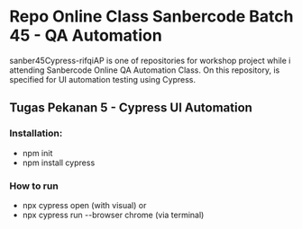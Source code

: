 # Repo Online Class Sanbercode Batch 45 - QA Automation
sanber45Cypress-rifqiAP is one of repositories for workshop project while i attending Sanbercode Online QA Automation Class.
On this repository, is specified for UI automation testing using Cypress.

## Tugas Pekanan 5 - Cypress UI Automation

### Installation:
- npm init
- npm install cypress

### How to run 
- npx cypress open (with visual)
or
- npx cypress run --browser chrome (via terminal)